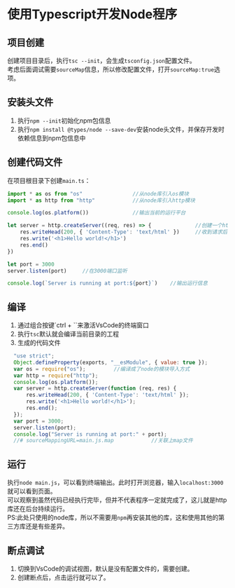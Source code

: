 # 使用Typescript开发Node程序

## 项目创建

创建项目目录后，执行`tsc --init`，会生成`tsconfig.json`配置文件。  
考虑后面调试需要`sourceMap`信息，所以修改配置文件，打开`sourceMap:true`选项。

## 安装头文件

1. 执行`npm --init`初始化npm包信息
1. 执行`npm install @types/node --save-dev`安装node头文件，并保存开发时依赖信息到npm包信息中

## 创建代码文件

在项目根目录下创建`main.ts`：

```ts
import * as os from "os"                //从node库引入os模块
import * as http from "http"            //从node库引入http模块

console.log(os.platform())              //输出当前的运行平台

let server = http.createServer((req, res) => {              //创建一个httpserver
    res.writeHead(200, { 'Content-Type': 'text/html' })     //收到请求后回调处理函数，写入响应
    res.write('<h1>Hello world!</h1>')
    res.end()
})

let port = 3000
server.listen(port)     //在3000端口监听

console.log(`Server is running at port:${port}`)    //输出运行信息
```

## 编译

1. 通过组合按键`ctrl + \``来激活VsCode的终端窗口
1. 执行`tsc`默认就会编译当前目录的工程
1. 生成的代码文件
  ```js
    "use strict";
    Object.defineProperty(exports, "__esModule", { value: true });
    var os = require("os");         //编译成了node的模块导入方式
    var http = require("http");
    console.log(os.platform());
    var server = http.createServer(function (req, res) {
        res.writeHead(200, { 'Content-Type': 'text/html' });
        res.write('<h1>Hello world!</h1>');
        res.end();
    });
    var port = 3000;
    server.listen(port);
    console.log("Server is running at port:" + port);
    //# sourceMappingURL=main.js.map            //关联上map文件
  ```

## 运行

执行`node main.js`，可以看到终端输出。此时打开浏览器，输入`localhost:3000`就可以看到页面。  
可以观察到虽然代码已经执行完毕，但并不代表程序一定就完成了，这儿就是http库还在后台持续运行。  
PS:此处只使用的node库，所以不需要用`npm`再安装其他的库，这和使用其他的第三方库还是有些差异。

## 断点调试

1. 切换到VsCode的调试视图，默认是没有配置文件的，需要创建。
1. 创建断点后，点击运行就可以了。
